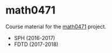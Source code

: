 # math0471

Course material for the [math0471](https://www.programmes.uliege.be/cocoon/cours/MATH0471-3.html) project.

* SPH (2016-2017)
* FDTD (2017-2018)

